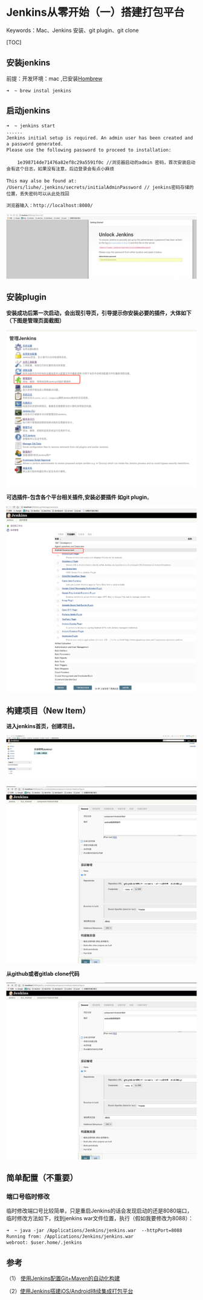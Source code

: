 # Jenkins从零开始（一）搭建打包平台

Keywords：Mac、Jenkins 安装、git plugin、git clone

[TOC]

## 安装jenkins
前提：开发环境：mac ,已安装[Hombrew](https://brew.sh/)

```
➜  ~ brew instal jenkins
```
## 启动jenkins

```
➜  ~ jenkins start
......
Jenkins initial setup is required. An admin user has been created and a password generated.
Please use the following password to proceed to installation:

    1e398714de71476a82ef8c29a5591f0c //浏览器启动的admin 密码，首次安装启动会有这个日志，如果没有注意，后边登录会有点小麻烦
    
This may also be found at: /Users/liuhe/.jenkins/secrets/initialAdminPassword // jenkins密码存储的位置，丢失密码可以从此处找回
```

    浏览器输入：http://localhost:8080/
  ![image](https://github.com/liuhea/DevNote/blob/master/Jenkins/res/%E6%B5%8F%E8%A7%88%E5%99%A8%E6%89%93%E5%BC%80Jenkins.png?raw=true)
  
## 安装plugin
**安装成功后第一次启动，会出现引导页，引导提示你安装必要的插件，大体如下（下图是管理页面截图）**

![image](https://github.com/liuhea/DevNote/blob/master/Jenkins/res/Jenkis%E7%AE%A1%E7%90%86%E9%A1%B5%E9%9D%A2.png?raw=true)

**可选插件-包含各个平台相关插件,安装必要插件 如git plugin**。

![image](https://github.com/liuhea/DevNote/blob/master/Jenkins/res/Jenkins%E6%8F%92%E4%BB%B6%E5%AE%89%E8%A3%85%E9%A1%B5%E9%9D%A2.png?raw=true)

## 构建项目（New Item）
**进入jenkins首页，创建项目。**

![image](https://github.com/liuhea/DevNote/blob/master/Jenkins/res/Jenkins%E9%A6%96%E9%A1%B5.png?raw=true)

![image](https://github.com/liuhea/DevNote/blob/master/Jenkins/res/%E6%96%B0%E5%BB%BA%E9%A1%B9%E7%9B%AE%20git%20clone.png?raw=true)

**从github或者gitlab clone代码**

![image](https://github.com/liuhea/DevNote/blob/master/Jenkins/res/%E6%96%B0%E5%BB%BA%E9%A1%B9%E7%9B%AE%20git%20clone.png?raw=true)

## 简单配置（不重要）
### 端口号临时修改
临时修改端口号比较简单，只是重启Jenkins的话会发现启动的还是8080端口，临时修改方法如下，找到jenkins war文件位置，执行（假如我要修改为8088）：
```
➜  ~ java -jar /Applications/Jenkins/jenkins.war  --httpPort=8088
Running from: /Applications/Jenkins/jenkins.war
webroot: $user.home/.jenkins
```


## 参考
（1） [使用Jenkins配置Git+Maven的自动化构建](http://blog.csdn.net/xlgen157387/article/details/50353317)

（2）[使用Jenkins搭建iOS/Android持续集成打包平台](http://debugtalk.com/post/iOS-Android-Packing-with-Jenkins/)
  
